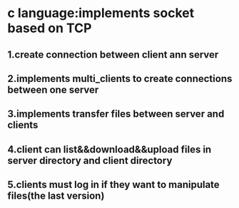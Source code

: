 # c language:implements socket based on TCP
## 1.create connection between client ann server
## 2.implements multi_clients to create connections between one server
## 3.implements transfer files between server and clients
## 4.client can list&&download&&upload files in server directory and client directory
## 5.clients must log in if they want to manipulate files(the last version)
